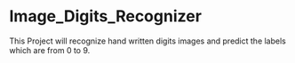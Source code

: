 # Image_Digits_Recognizer
This Project will recognize hand written digits images and predict the labels which are from 0 to 9.
